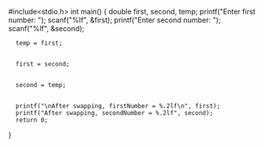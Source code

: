 #include<stdio.h>
int main() {
      double first, second, temp;
      printf("Enter first number: ");
      scanf("%lf", &first);
      printf("Enter second number: ");
      scanf("%lf", &second);

     
      temp = first;

  
      first = second;

     
      second = temp;

      
      printf("\nAfter swapping, firstNumber = %.2lf\n", first);
      printf("After swapping, secondNumber = %.2lf", second);
      return 0;
}



   
